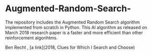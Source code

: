 # Augmented-Random-Search-
The repository includes the Augmented Random Search algorithm implemented from scratch in Python. This AI algorithm as released on March 2018 research paper is a faster and more efficient than other reinforcement algorihtms. 

Ben Recht , [a link](2018, Clues for Which I Search and Choose) 
